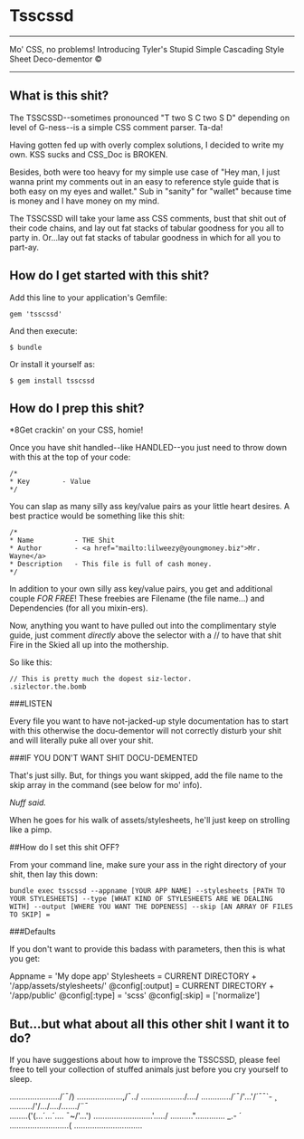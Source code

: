 # Tsscssd
***

Mo' CSS, no problems! Introducing Tyler's Stupid Simple Cascading Style Sheet Deco-dementor ©

***


## What is this shit?

The TSSCSSD--sometimes pronounced "T two S C two S D" depending on level of G-ness--is a simple
CSS comment parser. Ta-da!

Having gotten fed up with overly complex solutions, I decided to write my own. KSS sucks and
CSS_Doc is BROKEN.

Besides, both were too heavy for my simple use case of "Hey man, I just wanna print my
comments out in an easy to reference style guide that is both easy on my eyes and wallet." Sub
in "sanity" for "wallet" because time is money and I have money on my mind.

The TSSCSSD will take your lame ass CSS comments, bust that shit out of their code chains, and
lay out fat stacks of tabular goodness for you all to party in. Or...lay out fat stacks of
tabular goodness in which for all you to part-ay.

## How do I get started with this shit?

Add this line to your application's Gemfile:

    gem 'tsscssd'

And then execute:

    $ bundle

Or install it yourself as:

    $ gem install tsscssd

## How do I prep this shit?

*8Get crackin' on your CSS, homie!

Once you have shit handled--like HANDLED--you just need to throw down with this at the top of
your code:

    /*
    * Key        - Value
    */

You can slap as many silly ass key/value pairs as your little heart desires. A best practice
would be something like this shit:

    /*
    * Name          - THE Shit
    * Author        - <a href="mailto:lilweezy@youngmoney.biz">Mr. Wayne</a>
    * Description   - This file is full of cash money.
    */

In addition to your own silly ass key/value pairs, you get and additional couple *FOR FREE*!
These freebies are Filename (the file name...) and Dependencies (for all you mixin-ers).

Now, anything you want to have pulled out into the complimentary style guide, just comment
*directly* above the selector with a // <SPACE> to have that shit Fire in the Skied all up into
the mothership.

So like this:

    // This is pretty much the dopest siz-lector.
    .sizlector.the.bomb

###LISTEN

Every file you want to have not-jacked-up style documentation has to start with this
otherwise the docu-dementor will not correctly disturb your shit and will literally 
puke all over your shit.

###IF YOU DON'T WANT SHIT DOCU-DEMENTED

That's just silly. But, for things you want skipped, add the file name to the skip array
in the command (see below for mo' info).

*Nuff said.*

When he goes for his walk of assets/stylesheets, he'll just keep on strolling like a pimp.


##How do I set this shit OFF?

From your command line, make sure your ass in the right directory of your shit, then lay this down:

    bundle exec tsscssd --appname [YOUR APP NAME] --stylesheets [PATH TO YOUR STYLESHEETS] --type [WHAT KIND OF STYLESHEETS ARE WE DEALING WITH] --output [WHERE YOU WANT THE DOPENESS] --skip [AN ARRAY OF FILES TO SKIP] =

###Defaults

If you don't want to provide this badass with parameters, then this is what you get:

Appname           = 'My dope app'
Stylesheets       = CURRENT DIRECTORY + '/app/assets/stylesheets/'
@config[:output]  = CURRENT DIRECTORY + '/app/public'
@config[:type]    = 'scss'
@config[:skip]    = ['normalize']


## But...but what about all this other shit I want it to do?

If you have suggestions about how to improve the TSSCSSD, please feel free to tell your
collection of stuffed animals just before you cry yourself to sleep.

....................../´¯/)
....................,/¯../
.................../..../
............./´¯/'...'/´¯¯`- ¸
........../'/.../..../......./¨¯\
........('(...´...´.... ¯~/'...')
.........\.................'...../
.........."...\.......... _.- ´
............\..............(
..............\.............\...
